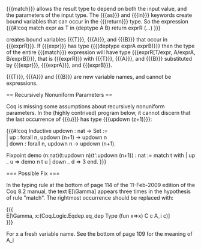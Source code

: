 {{{match}}} allows the result type to depend on both the input value, and the parameters of the input type.  The {{{as}}} and {{{in}}} keywords create bound variables that can occur in the {{{return}}} type.  So the expression
{{{#!coq
match expr as T in (deptype A B) return exprR
(*...*)
}}}

creates bound variables {{{T}}}, {{{A}}}, and {{{B}}} that occur in {{{exprR}}}.
If {{{expr}}} has type {{{(deptype exprA exprB)}}} then the type of the entire {{{match}}} expression will have type {{{exprR[T/expr, A/exprA, B/exprB]}}}, that is {{{exprR}}} with {{{T}}}, {{{A}}}, and {{{B}}} substituted by {{{expr}}}, {{{exprA}}}, and {{{exprB}}}.

{{{T}}}, {{{A}}} and {{{B}}} are new variable names, and cannot be expressions.

== Recursively Nonuniform Parameters ==

Coq is missing some assumptions about recursively nonuniform parameters.  In the (highly contrived) program below, it cannot discern that the last occurrence of {{{u}}} has type {{{updown (z+1)}}}:

{{{#!coq
Inductive updown : nat -> Set :=                                                                        
  | up   : forall n, updown (n+1) -> updown n                                                           
  | down : forall n, updown  n    -> updown (n+1).

Fixpoint demo (n:nat)(t:updown n)(t':updown (n+1)) : nat :=
  match t with
    | up   _ u => demo n t u
    | down _ d => 3
  end.
}}}

=== Possible Fix ===

In the typing rule at the bottom of page 114 of the 11-Feb-2009
edition of the Coq 8.2 manual, the text E[\Gamma] appears three
times in the hypothesis of rule "match".  The rightmost occurrence
should be replaced with:                                                
                                                     
{{{                              
  E[\Gamma, x:(Coq.Logic.Eqdep.eq_dep Type (fun x=>x) C c A_i c)]                                          
}}}   
                                                                                
For x a fresh variable name.  See the bottom of page 109 for the
meaning of A_i    
